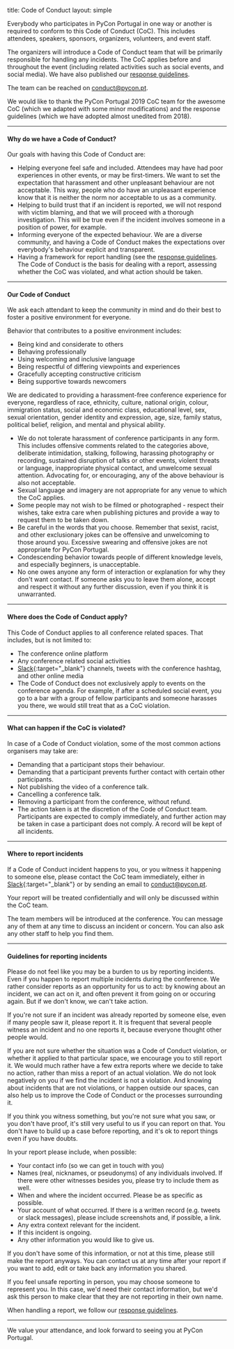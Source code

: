 title: Code of Conduct
layout: simple

Everybody who participates in PyCon Portugal in one way or another is required to conform to this Code of Conduct (CoC). This includes attendees, speakers, sponsors, organizers, volunteers, and event staff.

The organizers will introduce a Code of Conduct team that will be primarily responsible for handling any incidents. The CoC applies before and throughout the event (including related activities such as social events, and social media). We have also published our [response guidelines](/conduct/response_guide/).

The team can be reached on [conduct@pycon.pt](mailto:conduct@pycon.pt).

We would like to thank the PyCon Portugal 2019 CoC team for the awesome CoC (which we adapted with some minor modifications) and the response guidelines (which we have adopted almost unedited from 2018).

<hr/>

#### Why do we have a Code of Conduct?

Our goals with having this Code of Conduct are:

* Helping everyone feel safe and included. Attendees may have had poor experiences in other events, or may be first-timers. We want to set the expectation that harassment and other unpleasant behaviour are not acceptable. This way, people who do have an unpleasant experience know that it is neither the norm nor acceptable to us as a community.
* Helping to build trust that if an incident is reported, we will not respond with victim blaming, and that we will proceed with a thorough investigation. This will be true even if the incident involves someone in a position of power, for example.
* Informing everyone of the expected behaviour. We are a diverse community, and having a Code of Conduct makes the expectations over everybody's behaviour explicit and transparent.
* Having a framework for report handling (see the [response guidelines](/conduct/response_guide/). The Code of Conduct is the basis for dealing with a report, assessing whether the CoC was violated, and what action should be taken.

<hr/>

#### Our Code of Conduct

We ask each attendant to keep the community in mind and do their best to foster a positive environment for everyone.

Behavior that contributes to a positive environment includes:

* Being kind and considerate to others
* Behaving professionally
* Using welcoming and inclusive language
* Being respectful of differing viewpoints and experiences
* Gracefully accepting constructive criticism
* Being supportive towards newcomers

We are dedicated to providing a harassment-free conference experience for everyone, regardless of race, ethnicity, culture, national origin, colour, immigration status, social and economic class, educational level, sex, sexual orientation, gender identity and expression, age, size, family status, political belief, religion, and mental and physical ability.

* We do not tolerate harassment of conference participants in any form. This includes offensive comments related to the categories above, deliberate intimidation, stalking, following, harassing photography or recording, sustained disruption of talks or other events, violent threats or language, inappropriate physical contact, and unwelcome sexual attention. Advocating for, or encouraging, any of the above behaviour is also not acceptable.
* Sexual language and imagery are not appropriate for any venue to which the CoC applies.
* Some people may not wish to be filmed or photographed - respect their wishes, take extra care when publishing pictures and provide a way to request them to be taken down.
* Be careful in the words that you choose. Remember that sexist, racist, and other exclusionary jokes can be offensive and unwelcoming to those around you. Excessive swearing and offensive jokes are not appropriate for PyCon Portugal.
* Condescending behavior towards people of different knowledge levels, and especially beginners, is unacceptable.
* No one owes anyone any form of interaction or explanation for why they don't want contact. If someone asks you to leave them alone, accept and respect it without any further discussion, even if you think it is unwarranted.

<hr/>

#### Where does the Code of Conduct apply?

This Code of Conduct applies to all conference related spaces. That includes, but is not limited to:

* The conference online platform
* Any conference related social activities
* [Slack](https://pyconportugal.slack.com){:target="_blank"} channels, tweets with the conference hashtag, and other online media
* The Code of Conduct does not exclusively apply to events on the conference agenda. For example, if after a scheduled social event, you go to a bar with a group of fellow participants and someone harasses you there, we would still treat that as a CoC violation.

<hr/>

#### What can happen if the CoC is violated?

In case of a Code of Conduct violation, some of the most common actions organisers may take are:

* Demanding that a participant stops their behaviour.
* Demanding that a participant prevents further contact with certain other participants.
* Not publishing the video of a conference talk.
* Cancelling a conference talk.
* Removing a participant from the conference, without refund.
* The action taken is at the discretion of the Code of Conduct team. Participants are expected to comply immediately, and further action may be taken in case a participant does not comply. A record will be kept of all incidents.

<hr/>

#### Where to report incidents

If a Code of Conduct incident happens to you, or you witness it happening to someone else, please contact the CoC team immediately, either in [Slack](https://pyconportugal.slack.com){:target="_blank"} or by sending an email to [conduct@pycon.pt](mailto:conduct@pycon.pt).

Your report will be treated confidentially and will only be discussed within the CoC team.

The team members will be introduced at the conference. You can message any of them at any time to discuss an incident or concern. You can also ask any other staff to help you find them.

<hr/>

#### Guidelines for reporting incidents

Please do not feel like you may be a burden to us by reporting incidents. Even if you happen to report multiple incidents during the conference. We rather consider reports as an opportunity for us to act: by knowing about an incident, we can act on it, and often prevent it from going on or occuring again. But if we don't know, we can't take action.

If you're not sure if an incident was already reported by someone else, even if many people saw it, please report it. It is frequent that several people witness an incident and no one reports it, because everyone thought other people would.

If you are not sure whether the situation was a Code of Conduct violation, or whether it applied to that particular space, we encourage you to still report it. We would much rather have a few extra reports where we decide to take no action, rather than miss a report of an actual violation. We do not look negatively on you if we find the incident is not a violation. And knowing about incidents that are not violations, or happen outside our spaces, can also help us to improve the Code of Conduct or the processes surrounding it.

If you think you witness something, but you're not sure what you saw, or you don't have proof, it's still very useful to us if you can report on that. You don't have to build up a case before reporting, and it's ok to report things even if you have doubts.

In your report please include, when possible:

* Your contact info (so we can get in touch with you)
* Names (real, nicknames, or pseudonyms) of any individuals involved. If there were other witnesses besides you, please try to include them as well.
* When and where the incident occurred. Please be as specific as possible.
* Your account of what occurred. If there is a written record (e.g. tweets or slack messages), please include screenshots and, if possible, a link.
* Any extra context relevant for the incident.
* If this incident is ongoing.
* Any other information you would like to give us.

If you don't have some of this information, or not at this time, please still make the report anyways. You can contact us at any time after your report if you want to add, edit or take back any information you shared.

If you feel unsafe reporting in person, you may choose someone to represent you. In this case, we'd need their contact information, but we'd ask this person to make clear that they are not reporting in their own name.

When handling a report, we follow our [response guidelines](/conduct/response_guide/).

<hr/>

We value your attendance, and look forward to seeing you at PyCon Portugal.
